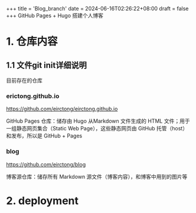 +++
title = 'Blog_branch'
date = 2024-06-16T02:26:22+08:00
draft = false
+++
GitHub Pages + Hugo 搭建个人博客

# 1. 仓库内容


## 1.1 文件git init详细说明
目前存在的仓库

### erictong.github.io
https://github.com/eirctong/eirctong.github.io 

GitHub Pages 仓库：储存由 Hugo 从Markdown 文件生成的 HTML 文件；用于一组静态网页集合（Static Web Page），这些静态网页由 GitHub 托管（host）和发布，所以是 GitHub + Pages

### blog

https://github.com/eirctong/blog


博客源仓库：储存所有 Markdown 源文件（博客内容），和博客中用到的图片等

# 2. deployment